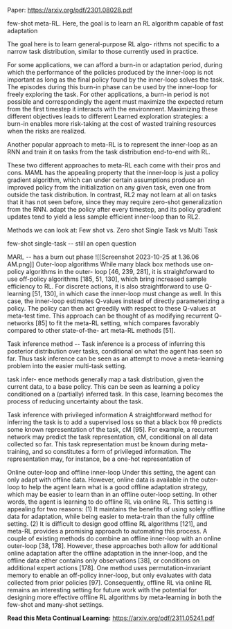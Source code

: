 Paper:
https://arxiv.org/pdf/2301.08028.pdf

few-shot meta-RL. Here, the goal is to learn an RL algorithm capable of fast adaptation

The goal here is to learn general-purpose RL algo- rithms not specific to a narrow task distribution, similar to those currently used in practice.

For some applications, we can afford a burn-in or adaptation period, during which the performance of the policies produced by the inner-loop is not important as long as the final policy found by the inner-loop solves the task. The episodes during this burn-in phase can be used by the inner-loop for freely exploring the task. For other applications, a burn-in period is not possible and correspondingly the agent must maximize the expected return from the first timestep it interacts with the environment. Maximizing these different objectives leads to different Learned exploration strategies: a burn-in enables more risk-taking at the cost of wasted training resources when the risks are realized.

Another popular approach to meta-RL is to represent the inner-loop as an RNN and train it on tasks from the task distribution end-to-end with RL.

These two different approaches to meta-RL each come with their pros and cons. MAML has the appealing property that the inner-loop is just a policy gradient algorithm, which can under certain assumptions produce an improved policy from the initialization on any given task, even one from outside the task distribution. In contrast, RL2 may not learn at all on tasks that it has not seen before, since they may require zero-shot generalization from the RNN. adapt the policy after every timestep, and its policy gradient updates tend to yield a less sample efficient inner-loop than to RL2.

Methods we can look at:
Few shot vs. Zero shot
Single Task vs Multi Task

few-shot single-task -- still an open question


MARL -- has a burn out phase
![[Screenshot 2023-10-25 at 1.36.06 AM.png]]
Outer-loop algorithms While many black box methods use on-policy algorithms in the outer- loop [46, 239, 281], it is straightforward to use off-policy algorithms [185, 51, 130], which bring increased sample efficiency to RL. For discrete actions, it is also straightforward to use Q-learning [51, 130], in which case the inner-loop must change as well. In this case, the inner-loop estimates Q-values instead of directly parameterizing a policy. The policy can then act greedily with respect to these Q-values at meta-test time. This approach can be thought of as modifying recurrent Q- networks [85] to fit the meta-RL setting, which compares favorably compared to other state-of-the- art meta-RL methods [51].

Task inference method -- Task inference is a process of inferring this posterior distribution over tasks, conditional on what the agent has seen so far. Thus task inference can be seen as an attempt to move a meta-learning problem into the easier multi-task setting.

task infer- ence methods generally map a task distribution, given the current data, to a base policy. This can be seen as learning a policy conditioned on a (partially) inferred task. In this case, learning becomes the process of reducing uncertainty about the task.

Task inference with privileged information A straightforward method for inferring the task is to add a supervised loss so that a black box fθ predicts some known representation of the task, cM [95]. For example, a recurrent network may predict the task representation, cM, conditional on all data collected so far. This task representation must be known during meta-training, and so constitutes a form of privileged information. The representation may, for instance, be a one-hot representation of


Online outer-loop and offline inner-loop Under this setting, the agent can only adapt with offline data. However, online data is available in the outer-loop to help the agent learn what is a good offline adaptation strategy, which may be easier to learn than in an offline outer-loop setting. In other words, the agent is learning to do offline RL via online RL. This setting is appealing for two reasons: (1) It maintains the benefits of using solely offline data for adaptation, while being easier to meta-train than the fully offline setting. (2) It is difficult to design good offline RL algorithms [121], and meta-RL provides a promising approach to automating this process. A couple of existing methods do combine an offline inner-loop with an online outer-loop [38, 178]. However, these approaches both allow for additional online adaptation after the offline adaptation in the inner-loop, and the offline data either contains only observations [38], or conditions on additional expert actions [178]. One method uses permutation-invariant memory to enable an off-policy inner-loop, but only evaluates with data collected from prior policies [97]. Consequently, offline RL via online RL remains an interesting setting for future work with the potential for designing more effective offline RL algorithms by meta-learning in both the few-shot and many-shot settings.


**Read this Meta Continual Learning:**
https://arxiv.org/pdf/2311.05241.pdf
